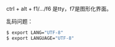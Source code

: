 ctrl + alt + f1/.../f6 是tty，f7是图形化界面。



乱码问题：

```bash
$ export LANG="UTF-8"
$ export LANGUAGE="UTF-8"
```

